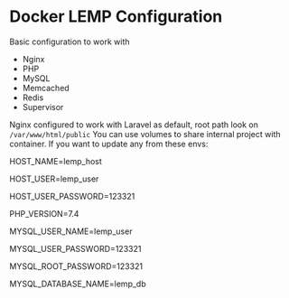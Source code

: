 # Docker LEMP Configuration

Basic configuration to work with

- Nginx
- PHP
- MySQL
- Memcached
- Redis
- Supervisor

Nginx configured to work with Laravel as default, root path look on `/var/www/html/public`
You can use volumes to share internal project with container.
If you want to update any from these envs:

HOST_NAME=lemp_host

HOST_USER=lemp_user

HOST_USER_PASSWORD=123321

PHP_VERSION=7.4

MYSQL_USER_NAME=lemp_user

MYSQL_USER_PASSWORD=123321

MYSQL_ROOT_PASSWORD=123321

MYSQL_DATABASE_NAME=lemp_db
